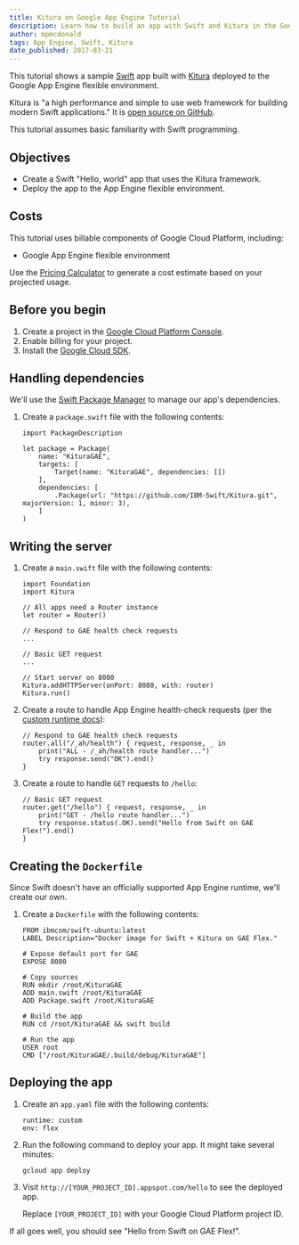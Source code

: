 ```yaml
---
title: Kitura on Google App Engine Tutorial
description: Learn how to build an app with Swift and Kitura in the Google App Engine flexible environment.
author: mpmcdonald
tags: App Engine, Swift, Kitura
date_published: 2017-03-21
---
```

This tutorial shows a sample [Swift][swift] app built with [Kitura][kitura]
deployed to the Google App Engine flexible environment.

Kitura is "a high performance and simple to use web framework for
building modern Swift applications." It is [open source on GitHub][kitura-github].

This tutorial assumes basic familiarity with Swift programming.

[swift]: http://swift.org
[kitura]: https://kitura.io
[kitura-github]: https://github.com/IBM-Swift/Kitura

## Objectives

+ Create a Swift "Hello, world" app that uses the Kitura framework.
+ Deploy the app to the App Engine flexible environment.

## Costs

This tutorial uses billable components of Google Cloud Platform, including:

+ Google App Engine flexible environment

Use the [Pricing Calculator][pricing] to generate a cost estimate based on your
projected usage.

[pricing]: https://cloud.google.com/products/calculator

## Before you begin

1.  Create a project in the [Google Cloud Platform Console][console].
1.  Enable billing for your project.
1.  Install the [Google Cloud SDK][cloud-sdk].

[console]: https://console.cloud.google.com/project
[cloud-sdk]: https://cloud.google.com/sdk/

## Handling dependencies

We'll use the [Swift Package Manager][spm] to manage our app's dependencies.

1.  Create a `package.swift` file with the following contents:

        import PackageDescription

        let package = Package(
            name: "KituraGAE",
            targets: [
                Target(name: "KituraGAE", dependencies: [])
            ],
            dependencies: [
                .Package(url: "https://github.com/IBM-Swift/Kitura.git", majorVersion: 1, minor: 3),
            ]
        )

[spm]: https://github.com/apple/swift-package-manager

## Writing the server

1.  Create a `main.swift` file with the following contents:

        import Foundation
        import Kitura

        // All apps need a Router instance
        let router = Router()

        // Respond to GAE health check requests
        ...

        // Basic GET request
        ...

        // Start server on 8080
        Kitura.addHTTPServer(onPort: 8080, with: router)
        Kitura.run()

1.  Create a route to handle App Engine health-check requests (per the [custom runtime docs][custom-runtime]):

        // Respond to GAE health check requests
        router.all("/_ah/health") { request, response, _ in
            print("ALL - /_ah/health route handler...")
            try response.send("OK").end()
        }

1.  Create a route to handle `GET` requests to `/hello`:

        // Basic GET request
        router.get("/hello") { request, response, _ in
            print("GET - /hello route handler...")
            try response.status(.OK).send("Hello from Swift on GAE Flex!").end()
        }

[custom-runtime]: https://cloud.google.com/appengine/docs/flexible/custom-runtimes/build#lifecycle_events

## Creating the `Dockerfile`

Since Swift doesn't have an officially supported App Engine runtime, we'll create our
own.

1.  Create a `Dockerfile` with the following contents:

        FROM ibmcom/swift-ubuntu:latest
        LABEL Description="Docker image for Swift + Kitura on GAE Flex."

        # Expose default port for GAE
        EXPOSE 8080

        # Copy sources
        RUN mkdir /root/KituraGAE
        ADD main.swift /root/KituraGAE
        ADD Package.swift /root/KituraGAE

        # Build the app
        RUN cd /root/KituraGAE && swift build

        # Run the app
        USER root
        CMD ["/root/KituraGAE/.build/debug/KituraGAE"]

## Deploying the app

1.  Create an `app.yaml` file with the following contents:

        runtime: custom
        env: flex

1.  Run the following command to deploy your app. It might take several minutes:

        gcloud app deploy

1.  Visit `http://[YOUR_PROJECT_ID].appspot.com/hello` to see the deployed app.

    Replace `[YOUR_PROJECT_ID]` with your Google Cloud Platform project ID.

If all goes well, you should see "Hello from Swift on GAE Flex!".
